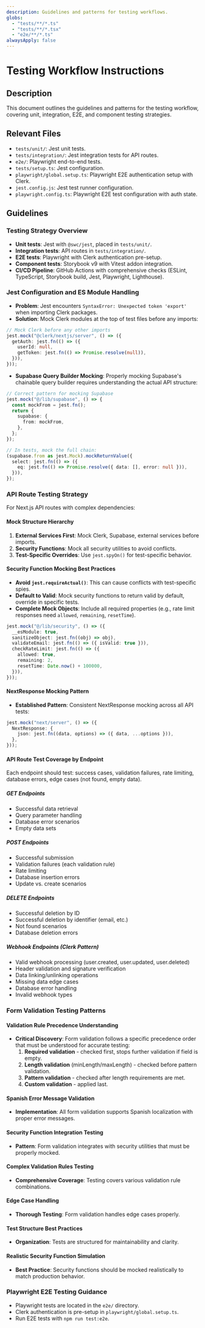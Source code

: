 ```yaml
---
description: Guidelines and patterns for testing workflows.
globs:
  - "tests/**/*.ts"
  - "tests/**/*.tsx"
  - "e2e/**/*.ts"
alwaysApply: false
---
```


# Testing Workflow Instructions

## Description

This document outlines the guidelines and patterns for the testing workflow, covering unit, integration, E2E, and component testing strategies.

## Relevant Files

- `tests/unit/`: Jest unit tests.
- `tests/integration/`: Jest integration tests for API routes.
- `e2e/`: Playwright end-to-end tests.
- `tests/setup.ts`: Jest configuration.
- `playwright/global.setup.ts`: Playwright E2E authentication setup with Clerk.
- `jest.config.js`: Jest test runner configuration.
- `playwright.config.ts`: Playwright E2E test configuration with auth state.

## Guidelines

### Testing Strategy Overview

- **Unit tests**: Jest with `@swc/jest`, placed in `tests/unit/`.
- **Integration tests**: API routes in `tests/integration/`.
- **E2E tests**: Playwright with Clerk authentication pre-setup.
- **Component tests**: Storybook v9 with Vitest addon integration.
- **CI/CD Pipeline**: GitHub Actions with comprehensive checks (ESLint, TypeScript, Storybook build, Jest, Playwright, Lighthouse).

### Jest Configuration and ES Module Handling

- **Problem**: Jest encounters `SyntaxError: Unexpected token 'export'` when importing Clerk packages.
- **Solution**: Mock Clerk modules at the top of test files before any imports:

```typescript
// Mock Clerk before any other imports
jest.mock("@clerk/nextjs/server", () => ({
  getAuth: jest.fn(() => ({
    userId: null,
    getToken: jest.fn(() => Promise.resolve(null)),
  })),
}));
```

- **Supabase Query Builder Mocking**: Properly mocking Supabase's chainable query builder requires understanding the actual API structure:

```typescript
// Correct pattern for mocking Supabase
jest.mock("@/lib/supabase", () => {
  const mockFrom = jest.fn();
  return {
    supabase: {
      from: mockFrom,
    },
  };
});

// In tests, mock the full chain:
(supabase.from as jest.Mock).mockReturnValue({
  select: jest.fn(() => ({
    eq: jest.fn(() => Promise.resolve({ data: [], error: null })),
  })),
});
```

### API Route Testing Strategy

For Next.js API routes with complex dependencies:

#### Mock Structure Hierarchy

1. **External Services First**: Mock Clerk, Supabase, external services before imports.
2. **Security Functions**: Mock all security utilities to avoid conflicts.
3. **Test-Specific Overrides**: Use `jest.spyOn()` for test-specific behavior.

#### Security Function Mocking Best Practices

- **Avoid `jest.requireActual()`**: This can cause conflicts with test-specific spies.
- **Default to Valid**: Mock security functions to return valid by default, override in specific tests.
- **Complete Mock Objects**: Include all required properties (e.g., rate limit responses need `allowed`, `remaining`, `resetTime`).

```typescript
jest.mock("@/lib/security", () => ({
  __esModule: true,
  sanitizeObject: jest.fn((obj) => obj),
  validateEmail: jest.fn(() => ({ isValid: true })),
  checkRateLimit: jest.fn(() => ({
    allowed: true,
    remaining: 2,
    resetTime: Date.now() + 100000,
  })),
}));
```

#### NextResponse Mocking Pattern

- **Established Pattern**: Consistent NextResponse mocking across all API tests:

```typescript
jest.mock("next/server", () => ({
  NextResponse: {
    json: jest.fn((data, options) => ({ data, ...options })),
  },
}));
```

#### API Route Test Coverage by Endpoint

Each endpoint should test: success cases, validation failures, rate limiting, database errors, edge cases (not found, empty data).

##### GET Endpoints

- Successful data retrieval
- Query parameter handling
- Database error scenarios
- Empty data sets

##### POST Endpoints

- Successful submission
- Validation failures (each validation rule)
- Rate limiting
- Database insertion errors
- Update vs. create scenarios

##### DELETE Endpoints

- Successful deletion by ID
- Successful deletion by identifier (email, etc.)
- Not found scenarios
- Database deletion errors

##### Webhook Endpoints (Clerk Pattern)

- Valid webhook processing (user.created, user.updated, user.deleted)
- Header validation and signature verification
- Data linking/unlinking operations
- Missing data edge cases
- Database error handling
- Invalid webhook types

### Form Validation Testing Patterns

#### Validation Rule Precedence Understanding

- **Critical Discovery**: Form validation follows a specific precedence order that must be understood for accurate testing:
  1. **Required validation** - checked first, stops further validation if field is empty.
  2. **Length validation** (minLength/maxLength) - checked before pattern validation.
  3. **Pattern validation** - checked after length requirements are met.
  4. **Custom validation** - applied last.

#### Spanish Error Message Validation

- **Implementation**: All form validation supports Spanish localization with proper error messages.

#### Security Function Integration Testing

- **Pattern**: Form validation integrates with security utilities that must be properly mocked.

#### Complex Validation Rules Testing

- **Comprehensive Coverage**: Testing covers various validation rule combinations.

#### Edge Case Handling

- **Thorough Testing**: Form validation handles edge cases properly.

#### Test Structure Best Practices

- **Organization**: Tests are structured for maintainability and clarity.

#### Realistic Security Function Simulation

- **Best Practice**: Security functions should be mocked realistically to match production behavior.

### Playwright E2E Testing Guidance

- Playwright tests are located in the `e2e/` directory.
- Clerk authentication is pre-setup in `playwright/global.setup.ts`.
- Run E2E tests with `npm run test:e2e`.
